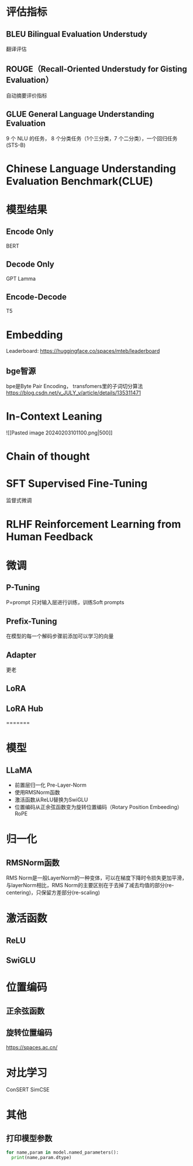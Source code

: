 # 评估指标

## BLEU Bilingual Evaluation Understudy
翻译评估

## ROUGE（Recall-Oriented Understudy for Gisting Evaluation）
自动摘要评价指标

## GLUE General Language Understanding Evaluation 
9 个 NLU 的任务， 8 个分类任务（1个三分类，7 个二分类），一个回归任务(STS-B)

# Chinese Language Understanding Evaluation Benchmark(CLUE)

# 模型结果

## Encode Only
BERT

## Decode Only
GPT
Lamma


## Encode-Decode
T5


# Embedding
Leaderboard: https://huggingface.co/spaces/mteb/leaderboard


## bge智源
bpe是Byte Pair Encoding， transfomers里的子词切分算法
https://blog.csdn.net/v_JULY_v/article/details/135311471



# In-Context Leaning

![[Pasted image 20240203101100.png|500]]



# Chain of thought




# SFT Supervised Fine-Tuning

监督式微调



# RLHF Reinforcement Learning from Human Feedback



# 微调

## P-Tuning
P=prompt
只对输入层进行训练，训练Soft prompts

##  Prefix-Tuning
在模型的每一个解码步骤前添加可以学习的向量


## Adapter 

更老

## LoRA


## LoRA Hub

=======
# 模型
## LLaMA
- 前置层归一化 Pre-Layer-Norm
- 使用RMSNorm函数
- 激活函数从ReLU替换为SwiGLU
- 位置编码从正余弦函数变为旋转位置编码（Rotary Position Embeeding）RoPE


# 归一化
## RMSNorm函数
RMS Norm是一般LayerNorm的一种变体，可以在梯度下降时令损失更加平滑，与layerNorm相比，RMS Norm的主要区别在于去掉了减去均值的部分(re-centering)，只保留方差部分(re-scaling)


# 激活函数
## ReLU

## SwiGLU

# 位置编码
## 正余弦函数

## 旋转位置编码
https://spaces.ac.cn/

# 对比学习
ConSERT
SimCSE

# 其他

## 打印模型参数
```python
for name,param in model.named_parameters():
  print(name,param.dtype)
```
